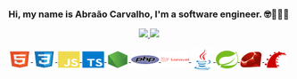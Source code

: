 ### Hi, my name is Abraão Carvalho, I'm a software engineer. 🤓👨🏾‍💻

<div align="center">
  <a href="https://github.com/abraaocrvlh42">
  <img height="160em" src="https://github-readme-stats.vercel.app/api?username=abraaocrvlh42&show_icons=true&theme=dracula&include_all_commits=true&count_private=true"/>
  <img height="160em" src="https://github-readme-stats.vercel.app/api/top-langs/?username=abraaocrvlh42&layout=compact&langs_count=7&theme=dracula"/>
</div>
<div style="display: inline_block"><br>
  <img align="center" alt="HTML" height="30" width="40" src="https://raw.githubusercontent.com/devicons/devicon/master/icons/html5/html5-original.svg">
  <img align="center" alt="CSS" height="30" width="40" src="https://raw.githubusercontent.com/devicons/devicon/master/icons/css3/css3-original.svg">
  <img align="center" alt="JS" height="30" width="40" src="https://raw.githubusercontent.com/devicons/devicon/master/icons/javascript/javascript-plain.svg">
  <img align="center" alt="TS" height="30" width="40" src="https://raw.githubusercontent.com/devicons/devicon/refs/heads/master/icons/typescript/typescript-original.svg">
  <img align="center" alt="Node" height="30" width="40" src="https://raw.githubusercontent.com/devicons/devicon/refs/heads/master/icons/nodejs/nodejs-original.svg">
  <img align="center" alt="PHP" height="30" width="50" src="https://raw.githubusercontent.com/devicons/devicon/refs/heads/master/icons/php/php-original.svg">
  <img align="center" alt="Laravel" height="30" width="50" src="https://raw.githubusercontent.com/devicons/devicon/refs/heads/master/icons/laravel/laravel-original-wordmark.svg">
  <img align="center" alt="Java" height="39" width="40" src="https://raw.githubusercontent.com/devicons/devicon/refs/heads/master/icons/java/java-original.svg">
  <img align="center" alt="SpringBoot" height="32" width="40" src="https://raw.githubusercontent.com/devicons/devicon/refs/heads/master/icons/spring/spring-original.svg">
  <img align="center" alt="Ruby" height="30" width="40" src="https://raw.githubusercontent.com/devicons/devicon/master/icons/ruby/ruby-original.svg">
  <img align="center" alt="Rails" height="30" width="40" src="https://raw.githubusercontent.com/devicons/devicon/master/icons/rails/rails-plain.svg">
</div>
